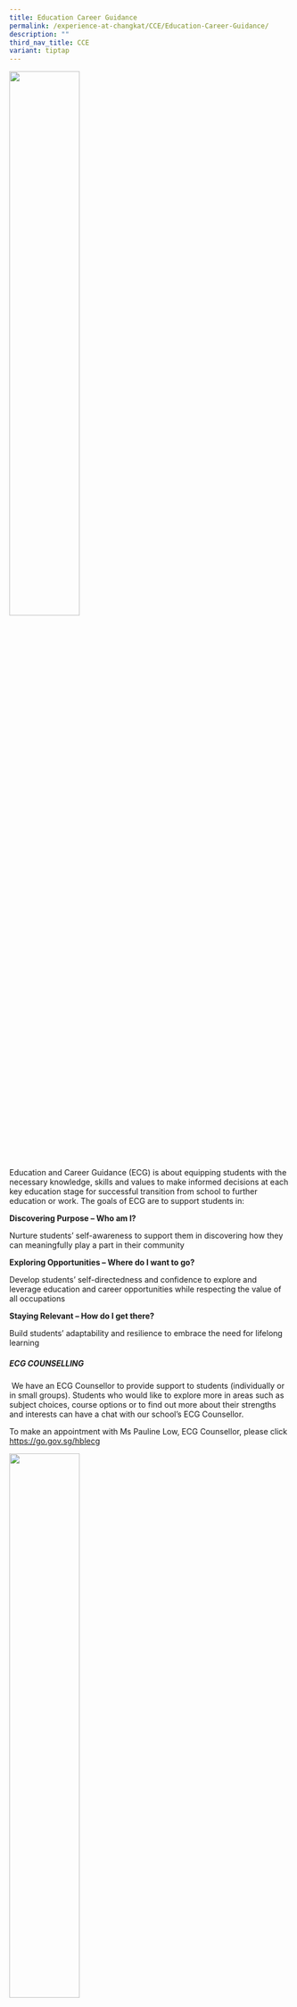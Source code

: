 ```yaml
---
title: Education Career Guidance
permalink: /experience-at-changkat/CCE/Education-Career-Guidance/
description: ""
third_nav_title: CCE
variant: tiptap
---
```

<div class="isomer-image-wrapper">
<img style="width:50%" height="auto" width="100%" src="/images/ECG.png">
</div>
<p>Education and Career Guidance (ECG) is about equipping students with the
necessary knowledge, skills and values to make informed decisions at each
key education stage for successful transition from school to further education
or work. The goals of ECG are to support students in:</p>
<p><strong>Discovering Purpose – Who am I?</strong>
</p>
<p>Nurture students’ self-awareness to support them in discovering how they
can meaningfully play a part in their community</p>
<p><strong>Exploring Opportunities – Where do I want to go?</strong>
</p>
<p>Develop students’ self-directedness and confidence to explore and leverage
education and career opportunities while respecting the value of all occupations</p>
<p><strong>Staying Relevant – How do I get there?</strong>
</p>
<p>Build students’ adaptability and resilience to embrace the need for lifelong
learning</p>
<h5>ECG COUNSELLING</h5>
<p>&nbsp;We have an ECG Counsellor to provide support to students (individually
or in small groups). Students who would like to explore more in areas such
as subject choices, course options or to find out more about their strengths
and interests can have a chat with our school’s ECG Counsellor.</p>
<p>To make an appointment with Ms Pauline Low, ECG Counsellor, please click&nbsp;
<a href="https://go.gov.sg/hblecg" rel="noopener noreferrer nofollow" target="_blank">https://go.gov.sg/hblecg</a>
</p>
<div class="isomer-image-wrapper">
<img style="width:50%" height="auto" width="100%" src="/images/QR.png">
</div>
<h5>ACADEMIC PATHWAYS EXPLORATION</h5>
<p>&nbsp;</p>
<table style="minWidth: 75px">
<colgroup>
<col>
<col>
<col>
</colgroup>
<tbody>
<tr>
<td rowspan="1" colspan="1">
<p><strong>Title</strong>
</p>
</td>
<td rowspan="1" colspan="1">
<p><strong>Links</strong>
</p>
</td>
<td rowspan="1" colspan="1">
<p><strong>Remarks</strong>
</p>
</td>
</tr>
<tr>
<td rowspan="1" colspan="1">
<p>Information on Post-secondary Education</p>
</td>
<td rowspan="1" colspan="1">
<p><a href="https://www.moe.gov.sg/post-secondary" rel="noopener noreferrer nofollow" target="_blank">https://www.moe.gov.sg/post-secondary</a>
</p>
</td>
<td rowspan="1" colspan="1">
<p>Learn about the choices available to pursue your next phase of learning
after your secondary school</p>
</td>
</tr>
<tr>
<td rowspan="1" colspan="1">
<p>Course Finder</p>
</td>
<td rowspan="1" colspan="1">
<p><a href="https://go.gov.sg/coursefinder" rel="noopener noreferrer nofollow" target="_blank">https://go.gov.sg/coursefinder</a>
</p>
</td>
<td rowspan="1" colspan="1">
<p>Explore courses based on aggregate type, score, minimum entry requirements,
details about the course (modules and career prospects), etc.</p>
</td>
</tr>
<tr>
<td rowspan="1" colspan="1">
<p>Admissions Exercises and Programmes</p>
</td>
<td rowspan="1" colspan="1">
<p><a href="https://www.moe.gov.sg/post-secondary/admissions" rel="noopener noreferrer nofollow" target="_blank">https://www.moe.gov.sg/post-secondary/admissions</a>
</p>
</td>
<td rowspan="1" colspan="1">
<p>Explore the different admissions exercises and programmes available to
help you gain entry into Millennia Institute (MI), a junior college, Polytechnic
or ITE.</p>
</td>
</tr>
<tr>
<td rowspan="1" colspan="1">
<p>A-Level curriculum and subject syllabuses (JC/MI)</p>
</td>
<td rowspan="1" colspan="1">
<p><a href="https://www.moe.gov.sg/post-secondary/a-level-curriculum-and-subject-syllabuses" rel="noopener noreferrer nofollow" target="_blank">https://www.moe.gov.sg/post-secondary/a-level-curriculum-and-subject-syllabuses</a>
</p>
</td>
<td rowspan="1" colspan="1">
<p>JC/Millennia Institute</p>
</td>
</tr>
<tr>
<td rowspan="1" colspan="1">
<p>Institute of Technical Education (ITE)</p>
</td>
<td rowspan="1" colspan="1">
<p><a href="https://www.ite.edu.sg/admissions/full-time-courses" rel="noopener noreferrer nofollow" target="_blank">https://www.ite.edu.sg/admissions/full-time-courses</a>
</p>
</td>
<td rowspan="1" colspan="1">
<p>Courses available at ITE</p>
</td>
</tr>
<tr>
<td rowspan="1" colspan="1">
<p>Course Booklet 2025</p>
</td>
<td rowspan="1" colspan="1">
<p><a href="https://www.ite.edu.sg/docs/default-source/full-time-courses-doc/ite-course-booklet-2025.pdf" rel="noopener noreferrer nofollow" target="_blank">https://www.ite.edu.sg/docs/default-source/full-time-courses-doc/ite-course-booklet-2025.pdf</a> &nbsp;&nbsp;</p>
</td>
<td rowspan="1" colspan="1">
<p>Courses available at ITE</p>
</td>
</tr>
<tr>
<td rowspan="1" colspan="1">
<p>Poly Foundation Programme (PFP)</p>
</td>
<td rowspan="1" colspan="1">
<p><a href="https://go.gov.sg/pfp" rel="noopener noreferrer nofollow" target="_blank">https://go.gov.sg/pfp</a> &nbsp;&nbsp;
<br><a href="https://pfp.polytechnic.edu.sg/PFP/pfp_faqs.html" rel="noopener noreferrer nofollow" target="_blank">https://pfp.polytechnic.edu.sg/PFP/pfp_faqs.html</a>
</p>
</td>
<td rowspan="1" colspan="1">
<p>4N(A)</p>
</td>
</tr>
<tr>
<td rowspan="1" colspan="1">
<p>Nanyang Academic of Fine Arts (NAFA) Foundation Programme&nbsp;</p>
</td>
<td rowspan="1" colspan="1">
<p><a href="https://go.gov.sg/applynafafp" rel="noopener noreferrer nofollow" target="_blank">https://go.gov.sg/applynafafp</a>
</p>
</td>
<td rowspan="1" colspan="1">
<p>4N(A)</p>
</td>
</tr>
<tr>
<td rowspan="1" colspan="1">
<p>Nanyang Academic of Fine Arts (NAFA) Diploma</p>
</td>
<td rowspan="1" colspan="1">
<p><a href="https://www.nafa.edu.sg/courses/diploma" rel="noopener noreferrer nofollow" target="_blank">https://www.nafa.edu.sg/courses/diploma</a>
</p>
</td>
<td rowspan="1" colspan="1">
<p>4N(A)</p>
</td>
</tr>
<tr>
<td rowspan="1" colspan="1">
<p>La Salle College of the Arts (Diploma)</p>
</td>
<td rowspan="1" colspan="1">
<p><a href="https://www.lasalle.edu.sg/admissions/diploma-admissions" rel="noopener noreferrer nofollow" target="_blank">https://www.lasalle.edu.sg/admissions/diploma-admissions</a>
</p>
</td>
<td rowspan="1" colspan="1">
<p>Exp &amp; 5N(A)</p>
</td>
</tr>
<tr>
<td rowspan="1" colspan="1">
<p></p>
</td>
<td rowspan="1" colspan="1">
<p></p>
</td>
<td rowspan="1" colspan="1">
<p></p>
</td>
</tr>
</tbody>
</table>
<p>&nbsp;</p>
<p><strong>OTHER USEFUL LINKS</strong>
</p>
<table style="minWidth: 75px">
<colgroup>
<col>
<col>
<col>
</colgroup>
<tbody>
<tr>
<td rowspan="1" colspan="1">
<p><strong>Title</strong>
</p>
</td>
<td rowspan="1" colspan="1">
<p><strong>Links</strong>
</p>
</td>
<td rowspan="1" colspan="1">
<p><strong>Remarks</strong>
</p>
</td>
</tr>
<tr>
<td rowspan="1" colspan="1">
<p>2025 JIE-N Brochure</p>
</td>
<td rowspan="1" colspan="1">
<p><a href="https://www.ite.edu.sg/docs/default-source/admissions-docs/full-time/publications/admission-and-course-information-brochure/admission-and-course-information-brochure-jan-2025.pdf?sfvrsn=25d380a3_9" rel="noopener noreferrer nofollow" target="_blank">https://www.ite.edu.sg/docs/default-source/admissions-docs/full-time/publications/admission-and-course-information-brochure/admission-and-course-information-brochure-jan-2025.pdf?sfvrsn=25d380a3_9</a> 
<br>
</p>
</td>
<td rowspan="1" colspan="1">
<p>For N-level students seeking admission to ITE College (NITEC, DPP etc.)</p>
</td>
</tr>
<tr>
<td rowspan="1" colspan="1">
<p>My-Skills-Future Portal (Secondary)</p>
</td>
<td rowspan="1" colspan="1">
<p><a href="https://go.gov.sg/mysfsec" rel="noopener noreferrer nofollow" target="_blank">https://go.gov.sg/mysfsec<br></a>
</p>
<p><a rel="noopener noreferrer nofollow" target="_blank"><br></a>
</p>
</td>
<td rowspan="1" colspan="1">
<p>To learn about the different jobs and industries, connect with industry
professionals and get a taster into various job roles of your interest</p>
</td>
</tr>
<tr>
<td rowspan="1" colspan="1">
<p>On My Way</p>
</td>
<td rowspan="1" colspan="1">
<p><a href="https://discover.nyc.gov.sg/" rel="noopener noreferrer nofollow" target="_blank">https://discover.nyc.gov.sg/</a>
</p>
</td>
<td rowspan="1" colspan="1">
<p>To learn about the different jobs and industries, connect with industry
professionals and get a taster into various job roles of your interest</p>
</td>
</tr>
<tr>
<td rowspan="1" colspan="1">
<p>Parent Guide</p>
</td>
<td rowspan="1" colspan="1">
<p><a href="https://www.moe.gov.sg/parentkit" rel="noopener noreferrer nofollow" target="_blank">https://www.moe.gov.sg/parentkit</a> 
<br><a href="http://go.gov.sg/tipsforparents" rel="noopener noreferrer nofollow" target="_blank">http://go.gov.sg/tipsforparents</a>
</p>
</td>
<td rowspan="1" colspan="1">
<p>An ECG toolkit for parents</p>
</td>
</tr>
<tr>
<td rowspan="1" colspan="1">
<p>Stories of Hope &amp; Inspiration</p>
</td>
<td rowspan="1" colspan="1">
<p><a href="https://www.schoolbag.edu.sg/story-tag/multiple-pathways/" rel="noopener noreferrer nofollow" target="_blank">https://www.schoolbag.edu.sg/story-tag/multiple-pathways/</a> 
<br>
<br>
</p>
<p><a href="https://www.ite.edu.sg/life-at-ite/ITE-success-stories" rel="noopener noreferrer nofollow" target="_blank">https://www.ite.edu.sg/life-at-ite/ITE-success-stories</a>
</p>
</td>
<td rowspan="1" colspan="1">
<p>Stories of individuals on their diverse education and career pathways</p>
</td>
</tr>
<tr>
<td rowspan="1" colspan="1">
<p>Scholarships</p>
</td>
<td rowspan="1" colspan="1">
<p><a href="https://go.gov.sg/admissions-scholarships" rel="noopener noreferrer nofollow" target="_blank">https://go.gov.sg/admissions-scholarships</a>
</p>
</td>
<td rowspan="1" colspan="1">
<p>Learn about the different merit-based awards and scholarships</p>
</td>
</tr>
<tr>
<td rowspan="1" colspan="1">
<p>ECG Centre at MOE</p>
</td>
<td rowspan="1" colspan="1">
<p>Email: <a href="mailto:MOE_ECG@moe.gov.sg" rel="noopener noreferrer nofollow" target="_blank">MOE_ECG@moe.gov.sg</a>
<br>
<br>E-appointment system:
<br>
<br><a href="https://go.gov.sg/moe-ecg-centre" rel="noopener noreferrer nofollow" target="_blank">https://go.gov.sg/moe-ecg-centre</a>
<br>
<br><a href="https://go.gov.sg/whats-next" rel="noopener noreferrer nofollow" target="_blank">https://go.gov.sg/whats-next</a>
</p>
</td>
<td rowspan="1" colspan="1">
<p>The ECG Centre provides ECG counselling services for students during periods
such as the release of their GCE N-Level, O-Level and A-Level examination
results.</p>
</td>
</tr>
<tr>
<td rowspan="1" colspan="1">
<p>Private Education Institution</p>
</td>
<td rowspan="1" colspan="1">
<p><a href="https://go.gov.sg/3rs" rel="noopener noreferrer nofollow" target="_blank">https://go.gov.sg/3rs</a>
<br><a href="https://go.gov.sg/pei" rel="noopener noreferrer nofollow" target="_blank">https://go.gov.sg/pei</a>
</p>
</td>
<td rowspan="1" colspan="1">
<p>Information for students who are planning to pursue a course with a Private
Education Institution (PEI)</p>
</td>
</tr>
<tr>
<td rowspan="1" colspan="1">
<p>Community-based Helplines</p>
</td>
<td rowspan="1" colspan="1">
<p><a href="https://www.mindline.sg/" rel="noopener noreferrer nofollow" target="_blank">https://www.mindline.sg/ </a>
<br><a href="https://carey.carecorner.org.sg/" rel="noopener noreferrer nofollow" target="_blank">https://carey.carecorner.org.sg/</a>
</p>
</td>
<td rowspan="1" colspan="1">
<p>For students who would like to have someone to talk to in times of need.
Alternatively, approach the School Counsellor.</p>
</td>
</tr>
</tbody>
</table>
<p><strong>&nbsp;</strong>
</p>
